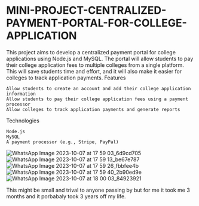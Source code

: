 # MINI-PROJECT-CENTRALIZED-PAYMENT-PORTAL-FOR-COLLEGE-APPLICATION

This project aims to develop a centralized payment portal for college applications using Node.js and MySQL. The portal will allow students to pay their college application fees to multiple colleges from a single platform. This will save students time and effort, and it will also make it easier for colleges to track application payments.
Features

    Allow students to create an account and add their college application information
    Allow students to pay their college application fees using a payment processor
    Allow colleges to track application payments and generate reports

Technologies

    Node.js
    MySQL
    A payment processor (e.g., Stripe, PayPal)


![WhatsApp Image 2023-10-07 at 17 59 03_6d9cd705](https://github.com/Lazyplayer00/MINI-PROJECT-CENTRALIZED-PAYMENT-PORTAL-FOR-COLLEGE-APPLICATION-/assets/143280861/ed11d46a-108d-4900-8193-cb6f1c5e3ac5)
![WhatsApp Image 2023-10-07 at 17 59 13_be67e787](https://github.com/Lazyplayer00/MINI-PROJECT-CENTRALIZED-PAYMENT-PORTAL-FOR-COLLEGE-APPLICATION-/assets/143280861/f7eb9f19-834c-41aa-831b-003aad5040f1)
![WhatsApp Image 2023-10-07 at 17 59 26_fbbfee4b](https://github.com/Lazyplayer00/MINI-PROJECT-CENTRALIZED-PAYMENT-PORTAL-FOR-COLLEGE-APPLICATION-/assets/143280861/c5c76722-b68f-454d-bb19-1e8e4674f870)
![WhatsApp Image 2023-10-07 at 17 59 40_2b90ed9e](https://github.com/Lazyplayer00/MINI-PROJECT-CENTRALIZED-PAYMENT-PORTAL-FOR-COLLEGE-APPLICATION-/assets/143280861/1e40a796-166c-462c-b451-1ca8c84a10ec)
![WhatsApp Image 2023-10-07 at 18 00 03_84923921](https://github.com/Lazyplayer00/MINI-PROJECT-CENTRALIZED-PAYMENT-PORTAL-FOR-COLLEGE-APPLICATION-/assets/143280861/c1d5fc9e-f3c2-42e9-9d89-ddb53ba8f7d1)


This might be small and trival to anyone passing by but for me it took me 3 months and it porbabaly took 3 years off my life.
